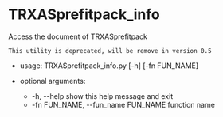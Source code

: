 # TRXASprefitpack_info

Access the document of TRXASprefitpack

```{warning}
This utility is deprecated, will be remove in version 0.5
```

* usage: TRXASprefitpack_info.py [-h] [-fn FUN_NAME]

* optional arguments:
  * -h, --help            show this help message and exit
  * -fn FUN_NAME, --fun_name FUN_NAME       function name


